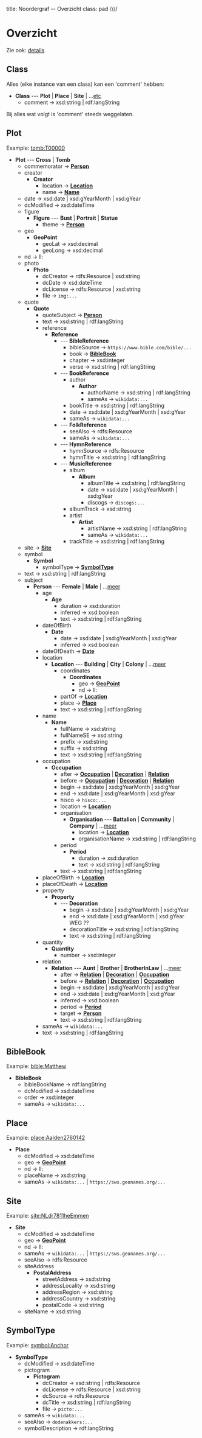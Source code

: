 title: Noordergraf -- Overzicht
class: pad
////

# Overzicht

Zie ook: [details](ns)

## Class

Alles (elke instance van een class) kan een 'comment' hebben:

- **Class** --- **Plot** | **Place** | **Site** | ...[etc](ns#Class)
    - comment → xsd:string | rdf:langString

Bij alles wat volgt is 'comment' steeds weggelaten.

## Plot

Example: [tomb:T00000](tomb/T00000)

- **Plot** --- **Cross** | **Tomb**
    - commemorator → **[Person](#Person)**
    - creator
        - **Creator**
            - location → **[Location](#Location)**
            - name → **[Name](#Name)**
    - date → xsd:date | xsd:gYearMonth | xsd:gYear
    - dcModified → xsd:dateTime
    - figure
        - **Figure** --- **Bust** | **Portrait** | **Statue**
            - theme → **[Person](#Person)**
    - geo
        - **<a name="GeoPoint">GeoPoint</a>**
            - geoLat → xsd:decimal
            - geoLong → xsd:decimal
    - nd → ll:
    - photo
        - **Photo**
            - dcCreator → rdfs:Resource | xsd:string
            - dcDate → xsd:dateTime
            - dcLicense → rdfs:Resource | xsd:string
            - file → `img:...`
    - quote
        - **Quote**
            - quoteSubject → **[Person](#Person)**
            - text → xsd:string | rdf:langString
            - reference
                - **Reference**
                    - --- **BibleReference**
                        - bibleSource → `https://www.bible.com/bible/...`
                        - book → **[BibleBook](#BibleBook)**
                        - chapter → xsd:integer
                        - verse → xsd:string | rdf:langString
                    - --- **BookReference**
                        - author
                            - **Author**
                                - authorName → xsd:string | rdf:langString
                                - sameAs → `wikidata:...`
                        - bookTitle → xsd:string | rdf:langString
                        - date → xsd:date | xsd:gYearMonth | xsd:gYear
                        - sameAs → `wikidata:...`
                    - --- **FolkReference**
                        - seeAlso → rdfs:Resource
                        - sameAs → `wikidata:...`
                    - --- **HymnReference**
                        - hymnSource → rdfs:Resource
                        - hymnTitle → xsd:string | rdf:langString
                    - --- **MusicReference**
                        - album
                            - **Album**
                                - albumTitle → xsd:string | rdf:langString
                                - date → xsd:date | xsd:gYearMonth | xsd:gYear
                                - discogs → `discogs:...`
                        - albumTrack → xsd:string
                        - artist
                            - **Artist**
                                - artistName → xsd:string | rdf:langString
                                - sameAs → `wikidata:...`
                        - trackTitle → xsd:string | rdf:langString
    - site → **[Site](#Site)**
    - symbol
        - **Symbol**
            - symbolType  → **[SymbolType](#SymbolType)**
    - text → xsd:string | rdf:langString
    - subject
        - **<a name="Person">Person</a>** --- **Female** | **Male** | ...[meer](ns#Person)
            - age
                - **Age**
                    - duration → xsd:duration
                    - inferred → xsd:boolean
                    - text → xsd:string | rdf:langString
            - dateOfBirth
                - **<a name="Date">Date</a>**
                    - date → xsd:date | xsd:gYearMonth | xsd:gYear
                    - inferred → xsd:boolean
            - dateOfDeath → **[Date](#Date)**
            - location
                - **<a name="Location">Location</a>** --- **Building** | **City** | **Colony** | ...[meer](ns#Location)
                    - coordinates
                        - **Coordinates**
                            - geo → **[GeoPoint](#GeoPoint)**
                            - nd → ll:
                    - partOf → **[Location](#Location)**
                    - place → **[Place](#Place)**
                    - text → xsd:string | rdf:langString
            - name
                - **<a name="Name">Name</a>**
                    - fullName → xsd:string
                    - fullNameSE → xsd:string
                    - prefix → xsd:string
                    - suffix → xsd:string
                    - text → xsd:string | rdf:langString
            - occupation
                - **<a name="Occupation">Occupation</a>**
                    - after → **[Occupation](#Occupation)** | **[Decoration](#Decoration)** | **[Relation](#Relation)**
                    - before → **[Occupation](#Occupation)** | **[Decoration](#Decoration)** | **[Relation](#Relation)**
                    - begin → xsd:date | xsd:gYearMonth | xsd:gYear
                    - end → xsd:date | xsd:gYearMonth | xsd:gYear
                    - hisco → `hisco:...`
                    - location → **[Location](#Location)**
                    - organisation
                        - **Organisation** --- **Battalion** | **Community** | **Company** | ...[meer](ns#Organisation)
                            - location → **[Location](#Location)**
                            - organisationName → xsd:string | rdf:langString
                    - period
                        - **<a name="Period">Period</a>**
                            - duration → xsd:duration
                            - text → xsd:string | rdf:langString
                    - text → xsd:string | rdf:langString
            - placeOfBirth → **[Location](#Location)**
            - placeOfDeath → **[Location](#Location)**
            - property
                - **Property**
                    - --- **Decoration**
                        - begin → xsd:date | xsd:gYearMonth | xsd:gYear
                        - end → xsd:date | xsd:gYearMonth | xsd:gYear WEG ??
                        - decorationTitle → xsd:string | rdf:langString
                        - text → xsd:string | rdf:langString
            - quantity
                - **Quantity**
                    - number → xsd:integer
            - relation
                - **<a name="Relation">Relation</a>** --- **Aunt** | **Brother** | **BrotherInLaw** | ...[meer](ns#Relation)
                    - after → **[Relation](#Relation)** | **[Decoration](#Decoration)** | **[Occupation](#Occupation)**
                    - before → **[Relation](#Relation)** | **[Decoration](#Decoration)** | **[Occupation](#Occupation)**
                    - begin → xsd:date | xsd:gYearMonth | xsd:gYear
                    - end → xsd:date | xsd:gYearMonth | xsd:gYear
                    - inferred → xsd:boolean
                    - period → **[Period](#Period)**
                    - target → **[Person](#Person)**
                    - text → xsd:string | rdf:langString
            - sameAs → `wikidata:...`
            - text → xsd:string | rdf:langString

## BibleBook

Example: [bible:Matthew](bible/Matthew)

- **<a name="BibleBook">BibleBook</a>**
    - bibleBookName → rdf:langString
    - dcModified → xsd:dateTime
    - order → xsd:integer
    - sameAs → `wikidata:...`

## Place

Example: [place:Aalden2760142](place/Aalden2760142)

- **<a name="Place">Place</a>**
    - dcModified → xsd:dateTime
    - geo → **[GeoPoint](#GeoPoint)**
    - nd → ll:
    - placeName → xsd:string
    - sameAs → `wikidata:...` | `https://sws.geonames.org/...`

## Site

Example: [site:NLdr7811heEmmen](site/NLdr7811heEmmen)

- **<a name="Site">Site</a>**
    - dcModified → xsd:dateTime
    - geo → **[GeoPoint](#GeoPoint)**
    - nd → ll:
    - sameAs → `wikidata:...` | `https://sws.geonames.org/...`
    - seeAlso → rdfs:Resource
    - siteAddress
        - **PostalAddress**
            - streetAddress → xsd:string
            - addressLocality → xsd:string
            - addressRegion → xsd:string
            - addressCountry → xsd:string
            - postalCode → xsd:string
    - siteName → xsd:string

## SymbolType

Example: [symbol:Anchor](symbol/Anchor)

- **<a name="SymbolType">SymbolType</a>**
    - dcModified → xsd:dateTime
    - pictogram
        - **Pictogram**
            - dcCreator → xsd:string | rdfs:Resource
            - dcLicense → rdfs:Resource | xsd:string
            - dcSource → rdfs:Resource
            - dcTitle → xsd:string | rdf:langString
            - file → `picto:...`
    - sameAs → `wikidata:...`
    - seeAlso → `dodenakkers:...`
    - symbolDescription → rdf:langString
